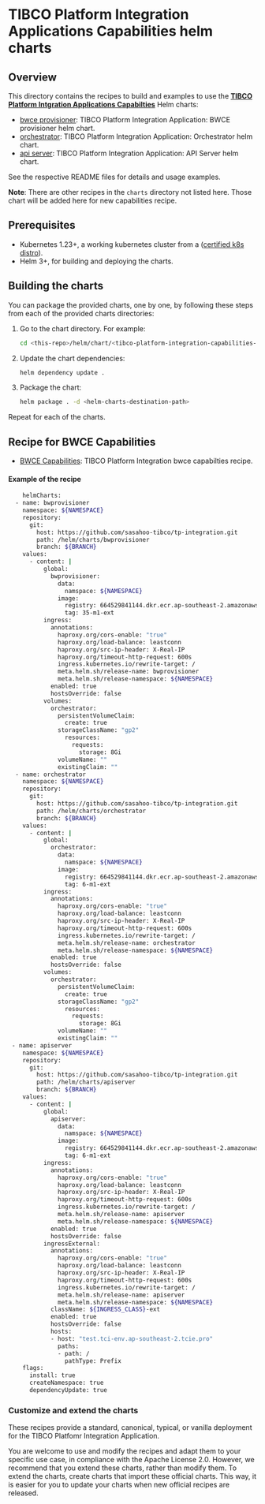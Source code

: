 # TIBCO Platform Integration Applications Capabilities helm charts

## Overview

This directory contains the recipes to build and examples to use the [**TIBCO Platform Intgration Applications Capabilties**](https://github.com/sasahoo-tibco/tp-integration) Helm charts:

- [bwce provisioner](https://github.com/sasahoo-tibco/tp-integration/blob/main/helm/charts/bwprovisioner/README.md): TIBCO Platform Integration Application: BWCE provisioner helm chart.
- [orchestrator](https://github.com/sasahoo-tibco/tp-integration/blob/main/helm/charts/orchestrator/README.md): TIBCO Platform Integration Application: Orchestrator helm chart.
- [api server](https://github.com/sasahoo-tibco/tp-integration/blob/main/helm/charts/apiserver/README.md): TIBCO Platform Integration Application: API Server  helm chart.

See the respective README files for details and usage examples.

**Note**: There are other recipes in the `charts` directory not listed here.
Those chart will be added here for new capabilities recipe.

## Prerequisites

- Kubernetes 1.23+, a working kubernetes cluster from a ([certified k8s distro](https://www.cncf.io/certification/software-conformance/)).
- Helm 3+, for building and deploying the charts.

## Building the charts

You can package the provided charts, one by one, by following these steps from each of the provided charts directories:

1. Go to the chart directory. For example:
    ```bash
    cd <this-repo>/helm/chart/<tibco-platform-integration-capabilities-chart>
    ```

2. Update the chart dependencies:
    ```bash
    helm dependency update .
    ```

3. Package the chart:
    ```bash
    helm package . -d <helm-charts-destination-path>
    ```

Repeat for each of the charts.

## Recipe for BWCE Capabilities
- [BWCE Capabilities](https://github.com/sasahoo-tibco/tp-integration/blob/main/helm/recipe/bwce-capabilities.yaml): TIBCO Platform Integration bwce capabilties recipe.
#### Example of the recipe
```bash
    helmCharts:
  - name: bwprovisioner
    namespace: ${NAMESPACE}
    repository:
      git:
        host: https://github.com/sasahoo-tibco/tp-integration.git
        path: /helm/charts/bwprovisioner
        branch: ${BRANCH}
    values:
      - content: |
          global:
            bwprovisioner:
              data:
                namspace: ${NAMESPACE}
              image:
                registry: 664529841144.dkr.ecr.ap-southeast-2.amazonaws.com
                tag: 35-m1-ext
          ingress:
            annotations:
              haproxy.org/cors-enable: "true"
              haproxy.org/load-balance: leastconn
              haproxy.org/src-ip-header: X-Real-IP
              haproxy.org/timeout-http-request: 600s
              ingress.kubernetes.io/rewrite-target: /
              meta.helm.sh/release-name: bwprovisioner
              meta.helm.sh/release-namespace: ${NAMESPACE}
            enabled: true
            hostsOverride: false
          volumes:
            orchestrator:
              persistentVolumeClaim:
                create: true
              storageClassName: "gp2"
                resources:
                  requests:
                    storage: 8Gi
              volumeName: ""
              existingClaim: ""
  - name: orchestrator
    namespace: ${NAMESPACE}
    repository:
      git:
        host: https://github.com/sasahoo-tibco/tp-integration.git
        path: /helm/charts/orchestrator
        branch: ${BRANCH}
    values:
      - content: |
          global:
            orchestrator:
              data:
                namspace: ${NAMESPACE}
              image:
                registry: 664529841144.dkr.ecr.ap-southeast-2.amazonaws.com
                tag: 6-m1-ext
          ingress:
            annotations:
              haproxy.org/cors-enable: "true"
              haproxy.org/load-balance: leastconn
              haproxy.org/src-ip-header: X-Real-IP
              haproxy.org/timeout-http-request: 600s
              ingress.kubernetes.io/rewrite-target: /
              meta.helm.sh/release-name: orchestrator
              meta.helm.sh/release-namespace: ${NAMESPACE}
            enabled: true
            hostsOverride: false
          volumes:
            orchestrator:
              persistentVolumeClaim:
                create: true
              storageClassName: "gp2"
                resources:
                  requests:
                    storage: 8Gi
              volumeName: ""
              existingClaim: ""
 - name: apiserver
    namespace: ${NAMESPACE}
    repository:
      git:
        host: https://github.com/sasahoo-tibco/tp-integration.git
        path: /helm/charts/apiserver
        branch: ${BRANCH}
    values:
      - content: |
          global:
            apiserver:
              data:
                namspace: ${NAMESPACE}
              image:
                registry: 664529841144.dkr.ecr.ap-southeast-2.amazonaws.com
                tag: 6-m1-ext
          ingress:
            annotations:
              haproxy.org/cors-enable: "true"
              haproxy.org/load-balance: leastconn
              haproxy.org/src-ip-header: X-Real-IP
              haproxy.org/timeout-http-request: 600s
              ingress.kubernetes.io/rewrite-target: /
              meta.helm.sh/release-name: apiserver
              meta.helm.sh/release-namespace: ${NAMESPACE}
            enabled: true
            hostsOverride: false
          ingressExternal:
            annotations:
              haproxy.org/cors-enable: "true"
              haproxy.org/load-balance: leastconn
              haproxy.org/src-ip-header: X-Real-IP
              haproxy.org/timeout-http-request: 600s
              ingress.kubernetes.io/rewrite-target: /
              meta.helm.sh/release-name: apiserver
              meta.helm.sh/release-namespace: ${NAMESPACE}
            className: ${INGRESS_CLASS}-ext
            enabled: true
            hostsOverride: false
            hosts:
            - host: "test.tci-env.ap-southeast-2.tcie.pro"
              paths:
              - path: /
                pathType: Prefix
    flags:
      install: true
      createNamespace: true
      dependencyUpdate: true
 ```


### Customize and extend the charts

These recipes provide a standard, canonical, typical, or vanilla deployment for the TIBCO Platfomr Integration Application.

You are welcome to use and modify the recipes and adapt them to your specific use case, in compliance with the Apache License 2.0.
However, we recommend that you extend these charts, rather than modify them.
To extend the charts, create charts that import these official charts.
This way, it is easier for you to update your charts when new official recipes are released.
